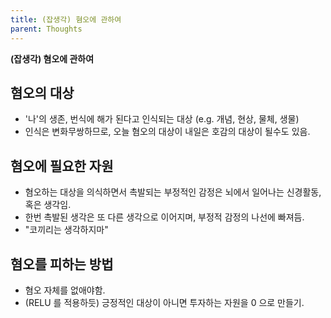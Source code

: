 ```yaml
---
title: (잡생각) 혐오에 관하여
parent: Thoughts
---
```


**(잡생각) 혐오에 관하여**

## 혐오의 대상
- '나'의 생존, 번식에 해가 된다고 인식되는 대상 (e.g. 개념, 현상, 물체, 생물)
- 인식은 변화무쌍하므로, 오늘 혐오의 대상이 내일은 호감의 대상이 될수도 있음.

## 혐오에 필요한 자원
- 혐오하는 대상을 의식하면서 촉발되는 부정적인 감정은 뇌에서 일어나는 신경활동, 혹은 생각임.
- 한번 촉발된 생각은 또 다른 생각으로 이어지며, 부정적 감정의 나선에 빠져듬.
- "코끼리는 생각하지마"

## 혐오를 피하는 방법
- 혐오 자체를 없애야함.
- (RELU 를 적용하듯) 긍정적인 대상이 아니면 투자하는 자원을 0 으로 만들기.
